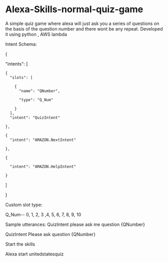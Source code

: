 # Alexa-Skills-normal-quiz-game

A simple quiz game where alexa will just ask you a series of questions on the basis of the question number and there wont be any repeat. Developed it using python , AWS lambda 


Intent Schema:


{

  "intents": [
  
    {
      "slots": [
      
        {
          "name": "QNumber",
          
          "type": "Q_Num"
          
        }
      ],
      "intent": "QuizIntent"
      
    },
    
    {
      "intent": "AMAZON.NextIntent"
      
    },
    
    {
    
      "intent": "AMAZON.HelpIntent"
      
    }
    
  ]
  
}


Custom slot type:

Q_Num--
0,
1,
2,
3
,4,
5,
6,
7,
8,
9,
10

Sample utterances:
QuizIntent please ask me question {QNumber}

QuizIntent Please ask question {QNumber}

Start the skills

Alexa start unitedstatesquiz
